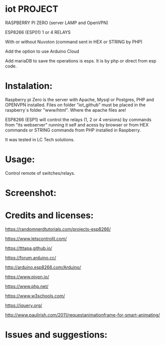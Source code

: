 # iot PROJECT
RASPBERRY PI ZERO (server LAMP and OpenVPN)

ESP8266 (ESP01) 1 or 4 RELAYS

With or without Nuvoton (command sent in HEX or STRING by PHP)

Add the option to use Arduino Cloud

Add mariaDB to save the operations is esps. It is by php or direct from esp code.


# Instalation:
  Raspberry pi Zero is the server with Apache, Mysql or Postgres, PHP and OPENVPN installed. 
  Files on folder "iot_github" must be placed in the raspberry´s folder "www/html". Where the apache files are!  
  
  ESP8266 (ESP1) will control the relays (1, 2 or 4 versions) by commands from "its webserver" running it self and acess by browser or from HEX commands or STRING commands from PHP installed in Raspberry.
  
  It was tested in LC Tech solutions.

# Usage:
  Control remote of switches/relays.
  
# Screenshot:

# Credits and licenses:
https://randomnerdtutorials.com/projects-esp8266/

https://www.letscontrolit.com/

https://tttapa.github.io/

https://forum.arduino.cc/

http://arduino.esp8266.com/Arduino/

https://www.pivpn.io/

https://www.php.net/

https://www.w3schools.com/

https://jquery.org/

http://www.paulirish.com/2011/requestanimationframe-for-smart-animating/

# Issues and suggestions:
